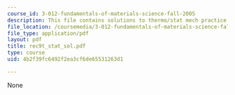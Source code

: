 ```yaml
---
course_id: 3-012-fundamentals-of-materials-science-fall-2005
description: This file contains solutions to thermo/stat mech practice problems.
file_location: /coursemedia/3-012-fundamentals-of-materials-science-fall-2005/4b2f39fc6492f2ea3cf6de65531263d1_rec9t_stat_sol.pdf
file_type: application/pdf
layout: pdf
title: rec9t_stat_sol.pdf
type: course
uid: 4b2f39fc6492f2ea3cf6de65531263d1

---
```

None